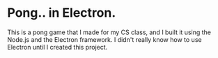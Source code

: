 # Pong.. in Electron.
This is a pong game that I made for my CS class, and I built it using the Node.js and the Electron framework. I didn't really know how to use Electron until I created this project.

